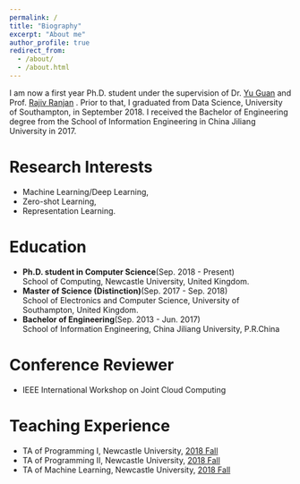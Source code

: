 ```yaml
---
permalink: /
title: "Biography"
excerpt: "About me"
author_profile: true
redirect_from: 
  - /about/
  - /about.html
---
```


I am now a first year Ph.D. student under the supervision of Dr. [Yu Guan](https://openlab.ncl.ac.uk/people/yu-guan/) and Prof. [Rajiv Ranjan](https://rajivranjan.net/) . Prior to that, I graduated from Data Science, University of Southampton, in September 2018. I received the Bachelor of Engineering degree from the School of Information Engineering in China Jiliang University in 2017.

Research Interests
======
* Machine Learning/Deep Learning,
* Zero-shot Learning,
* Representation Learning.

Education
======
* __Ph.D. student in Computer Science__(Sep. 2018 - Present)<br>
School of Computing, Newcastle University, United Kingdom.
* __Master of Science (Distinction)__(Sep. 2017 - Sep. 2018)<br>
School of Electronics and Computer Science, University of Southampton, United Kingdom.
* __Bachelor of Engineering__(Sep. 2013 - Jun. 2017)<br>
School of Information Engineering, China Jiliang University, P.R.China

Conference Reviewer
======
* IEEE International Workshop on Joint Cloud Computing

Teaching Experience
======
* TA of Programming I, Newcastle University, [2018 Fall](https://www.ncl.ac.uk/module-catalogue/module.php?code=CSC1021)
* TA of Programming II, Newcastle University, [2018 Fall](https://www.ncl.ac.uk/module-catalogue/module.php?code=CSC1022)
* TA of Machine Learning, Newcastle University, [2018 Fall](https://www.ncl.ac.uk/module-catalogue/module.php?code=CSC8111)
